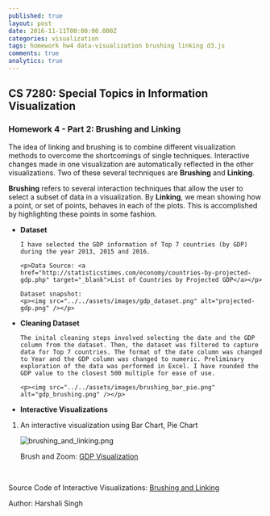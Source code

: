 ```yaml
---
published: true
layout: post
date: 2016-11-11T00:00:00.000Z
categories: visualization
tags: homework hw4 data-visualization brushing linking d3.js
comments: true
analytics: true
---
```

## CS 7280: Special Topics in Information Visualization
### Homework 4 - Part 2: Brushing and Linking

The idea of linking and brushing is to combine different visualization methods to overcome the shortcomings of single techniques. Interactive changes made in one visualization are automatically reflected in the other visualizations. Two of these several techniques are **Brushing** and **Linking**.

**Brushing** refers to several interaction techniques that allow the user to select a subset of data in a visualization. By **Linking**, we mean showing how a point, or set of points, behaves in each of the plots. This is accomplished by highlighting these points in some fashion.

- **Dataset**

      I have selected the GDP information of Top 7 countries (by GDP) during the year 2013, 2015 and 2016.

      <p>Data Source: <a href="http://statisticstimes.com/economy/countries-by-projected-gdp.php" target="_blank">List of Countries by Projected GDP</a></p> 

      Dataset snapshot:
      <p><img src="../../assets/images/gdp_dataset.png" alt="projected-gdp.png" /></p>

- **Cleaning Dataset**
  
      The inital cleaning steps involved selecting the date and the GDP column from the dataset. Then, the dataset was filtered to capture data for Top 7 countries. The format of the date column was changed to Year and the GDP column was changed to numeric. Preliminary exploration of the data was performed in Excel. I have rounded the GDP value to the closest 500 multiple for ease of use.

      <p><img src="../../assets/images/brushing_bar_pie.png" alt="gdp_brushing.png" /></p> 
  
- **Interactive Visualizations**

 1. An interactive visualization using Bar Chart, Pie Chart

      <p><img src="../../assets/images/brushing_bar_pie.png" alt="brushing_and_linking.png" /></p>

      <p>Brush and Zoom: <a href="https://htmlpreview.github.io/?https://github.com/harshalisingh/harshalisingh.github.io/blob/master/_posts/hw4-part2/brushing_bar_pie.html" target="_blank">GDP Visualization</a></p>

      </br>


Source Code of Interactive Visualizations: [Brushing and Linking](https://github.com/harshalisingh/harshalisingh.github.io/tree/master/_posts/hw4-part2)

Author: Harshali Singh